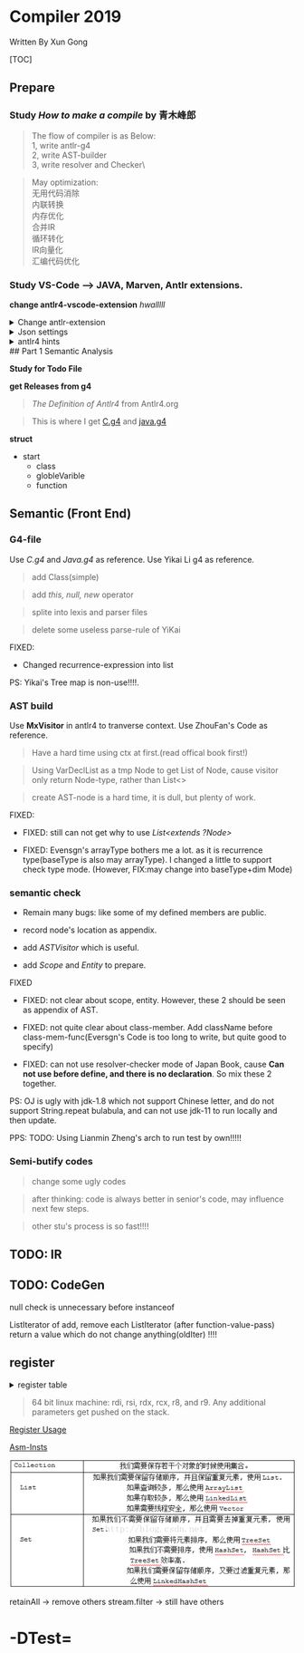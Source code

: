 # **Compiler 2019**

Written By Xun Gong

[TOC]

## **Prepare**

### **Study *How to make a compile* **by**  青木峰郎**

> The flow of compiler is as Below:\
> 1, write antlr-g4\
> 2, write AST-builder\
> 3, write resolver and Checker\

> May optimization:\
无用代码消除\
内联转换\
内存优化\
合并IR\
循环转化\
IR向量化\
汇编代码优化

### **Study VS-Code --> JAVA, Marven, Antlr extensions.**

**change antlr4-vscode-extension**
*hwalllll*
<details>
<summary>Change antlr-extension</summary>
<p> newest version</p>
<pre><code> 
> mv antlr-4.7.2-complete.jar to .vscode/extensions/mike*/antlr `and` rename it as antlr4-4.7.2-SNAPSHOT-complete.jar 
</code> </pre>
</details>

<details>
<summary>Json settings</summary>
<p> In Json workPlace settings</p>
<pre><code> json
    // settings.json
    "antlr4.generation":{
        "mode": "external",
        "outputDir": "/home/xun/Documents/mxc/src/main/java/mxcompiler/parser",
        "importDir": "/home/xun/Documents/mxc/src/main/java/mxcompiler/parser/grammar",
        "package": "mxcompiler.parser",
        "language": "Java",
        "listeners": true,
        "visitors": true
    },
    // launch.json
    {
        "name": "Debug ANTLR4 grammar",
        "type": "antlr-debug",
        "request": "launch",
        "input": "src/test/cases/test.in", // test file
        "grammar": "src/main/java/mxcompiler/parser/grammar/Mx.g4", // copy-relative path
        "startRule": "start", // start rule
        "printParseTree": true,
        "visualParseTree": true
    }
</code> </pre>
</details>

<details>
<summary>antlr4 hints</summary>
<p> bulabula</p>
<pre><code>
grun 之前一定记得javac *
>key word --> import, fragment, lexer, parser, grammar, returns,
locals, throws, catch, finally, mode, options, tokens
要将操作限制为生成的解析器或词法分析器，请使用@parser::name或@lexer::name。
	concluion from ASTBuilder
		1, ctx.label | ctx.parserRule()
		2, visit(ctx.xx) Deprecated visitChildren
ctrl alt - -> back (after press f12)
1 workspace is used for 1 project
which as seen may the same level as maven, springboot...
but large workspace may include diff langurages.
1, if ctx.params == null -> can not get params.param; can not use for(:)
2, if varListNode == null or varListNode.varList == null it is diff
</code> </pre>
</details>
## Part 1 Semantic Analysis

**Study for Todo File**

**get Releases from g4**
> *The Definition of Antlr4* from Antlr4.org

> This is where I get [C.g4] and [java.g4][1] 
<!-- [Download Site][^2] [Usual Way][^3]
    [^2]: https://minhaskamal.github.io/DownGit/#/home
    [^3]: Click Raw to get https://raw.githubusercontent.com/antlr/codebuff/master/corpus/antlr4/training/C.g4 -->

**struct**

- start
    - class
    - globleVarible
    - function

## **Semantic (Front End)**

### **G4-file**

Use *C.g4* and *Java.g4* as reference. Use Yikai Li g4 as reference. 

> add Class(simple)

> add *this, null, new* operator

> splite into lexis and parser files

> delete some useless parse-rule of YiKai

FIXED:

- Changed recurrence-expression into list

PS: Yikai's Tree map is non-use!!!!.

### **AST build**

Use **MxVisitor** in antlr4 to tranverse context.
Use ZhouFan's Code as reference.

> Have a hard time using ctx at first.(read offical book first!)

> Using VarDeclList as a tmp Node to get List of Node, cause visitor only return Node-type, rather than List<>

> create AST-node is a hard time, it is dull, but plenty of work.

FIXED: 

- FIXED: still can not get why to use *List<extends ?Node>*

- FIXED: Evensgn's arrayType bothers me a lot. as it is recurrence type(baseType is also may arrayType). I changed a little to support check type mode.
(However, FIX:may change into baseType+dim Mode)


### **semantic check**

- Remain many bugs: like some of my defined members are public.

- record node's location as appendix.

- add *ASTVisitor* which is useful.

- add *Scope* and *Entity* to prepare.

FIXED

- FIXED: not clear about scope, entity. However, these 2 should be seen as appendix of AST.

- FIXED: not quite clear about class-member. Add className before class-mem-func(Eversgn's Code is too long to write, but quite good to specify)

- FIXED: can not use resolver-checker mode of Japan Book, cause **Can not use before define, and there is no declaration**. So mix these 2 together.

PS: OJ is ugly with jdk-1.8 which not support Chinese letter, and do not support String.repeat bulabula, and can not use jdk-11 to run locally and then update.

PPS: TODO: Using Lianmin Zheng's arch to run test by own!!!!!

### Semi-butify codes

> change some ugly codes

> after thinking: code is always better in senior's code, may influence next few steps.

> other stu's process is so fast!!!!

## **TODO: IR**

## **TODO: CodeGen**

null check is unnecessary before instanceof

ListIterator of add, remove
each ListIterator (after function-value-pass) return a value which do not change anything(oldIter) !!!!

## register


<details>
<summary>register table</summary>

| Name | Notes                                                                                                         | Type      | 64-bitlong | 32-bitint | 16-bitshort | 8-bitchar |
|------|---------------------------------------------------------------------------------------------------------------|-----------|------------|-----------|-------------|-----------|
| rax  | Values are returned from functions in this register.                                                          | scratch   | rax        | eax       | ax          | ah and al |
| rcx  | Typical scratch register.  Some instructions also use it as a counter.                                        | scratch   | rcx        | ecx       | cx          | ch and cl |
| rdx  | Scratch register.                                                                                             | scratch   | rdx        | edx       | dx          | dh and dl |
| rbx  | Preserved register: don't use it without saving it!                                                           | preserved | rbx        | ebx       | bx          | bh and bl |
| rsp  | The stack pointer.  Points to the top of the stack (details coming soon!)                                     | preserved | rsp        | esp       | sp          | spl       |
| rbp  | Preserved register.  Sometimes used to store the old value of the stack pointer, or the "base".               | preserved | rbp        | ebp       | bp          | bpl       |
| rsi  | Scratch register used to pass function argument #2 in 64-bit Linux.  In 64-bit Windows, a preserved register. | scratch   | rsi        | esi       | si          | sil       |
| rdi  | Scratch register and function argument #1 in 64-bit Linux.  In 64-bit Windows, a preserved register.          | scratch   | rdi        | edi       | di          | dil       |
| r8   | Scratch register.  These were added in 64-bit mode, so they have numbers, not names.                          | scratch   | r8         | r8d       | r8w         | r8b       |
| r9   | Scratch register.                                                                                             | scratch   | r9         | r9d       | r9w         | r9b       |
| r10  | Scratch register.                                                                                             | scratch   | r10        | r10d      | r10w        | r10b      |
| r11  | Scratch register.                                                                                             | scratch   | r11        | r11d      | r11w        | r11b      |
| r12  | Preserved register.  You can use it, but you need to save and restore it.                                     | preserved | r12        | r12d      | r12w        | r12b      |
| r13  | Preserved register.                                                                                           | preserved | r13        | r13d      | r13w        | r13b      |
| r14  | Preserved register.                                                                                           | preserved | r14        | r14d      | r14w        | r14b      |
| r15  | Preserved register.                                                                                           | preserved | r15        | r15d      | r15w        | r15b      |
[Refer][register-web]
</details>

> 64 bit linux machine: rdi, rsi, rdx, rcx, r8, and r9. Any additional parameters get pushed on the stack.

[Register Usage](https://www.freepascal.org/docs-html/current/prog/progse20.html#x160-1610006.1)



[Asm-Insts](https://cs.lmu.edu/~ray/notes/nasmtutorial/)

![java collection](./lib/collection.png)

retainAll -> remove others
stream.filter -> still have others

# -DTest=

[register-web]: https://www.cs.uaf.edu/2017/fall/cs301/reference/x86_64.html
[C.g4]: https://github.com/antlr/codebuff/blob/master/corpus/antlr4/training/C.g4
[1]: https://github.com/antlr/codebuff/blob/master/corpus/antlr4/training/java.g4

